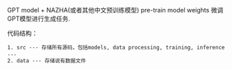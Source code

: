 GPT model + NAZHA(或者其他中文预训练模型) pre-train model weights 微调GPT模型进行生成任务.

代码结构：
    
    1. src --- 存储所有源码，包括models, data processing, training, inference ...
    2. data --- 存储说有数据文件